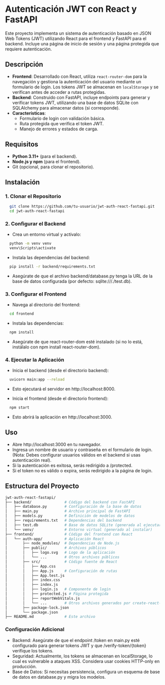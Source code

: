 # Autenticación JWT con React y FastAPI

Este proyecto implementa un sistema de autenticación basado en JSON Web Tokens (JWT) utilizando React para el frontend y FastAPI para el backend. Incluye una página de inicio de sesión y una página protegida que requiere autenticación.

## Descripción

- **Frontend**: Desarrollado con React, utiliza `react-router-dom` para la navegación y gestiona la autenticación del usuario mediante un formulario de login. Los tokens JWT se almacenan en `localStorage` y se verifican antes de acceder a rutas protegidas.
- **Backend**: Construido con FastAPI, incluye endpoints para generar y verificar tokens JWT, utilizando una base de datos SQLite con SQLAlchemy para almacenar datos (si corresponde).
- **Características**:
  - Formulario de login con validación básica.
  - Ruta protegida que verifica el token JWT.
  - Manejo de errores y estados de carga.

## Requisitos

- **Python 3.11+** (para el backend).
- **Node.js y npm** (para el frontend).
- Git (opcional, para clonar el repositorio).

## Instalación

### 1. Clonar el Repositorio
```bash
  git clone https://github.com/tu-usuario/jwt-auth-react-fastapi.git
  cd jwt-auth-react-fastapi
```

### 2. Configurar el Backend
- Crea un entorno virtual y actívalo:
```bash
  python -m venv venv
  venv\Scripts\activate
```
- Instala las dependencias del backend:
```bash
  pip install -r backend/requirements.txt
```
- Asegúrate de que el archivo backend/database.py tenga la URL de la base de datos configurada (por defecto: sqlite:///./test.db).

### 3. Configurar el Frontend
- Navega al directorio del frontend:
```bash
  cd frontend
```
- Instala las dependencias:
```bash
  npm install
```
- Asegúrate de que react-router-dom esté instalado (si no lo está, instálalo con npm install react-router-dom).

### 4. Ejecutar la Aplicación
- Inicia el backend (desde el directorio backend):
```bash
  uvicorn main:app --reload
```
- Esto ejecutará el servidor en http://localhost:8000.

- Inicia el frontend (desde el directorio frontend):
```bash
  npm start
```
- Esto abrirá la aplicación en http://localhost:3000.

## Uso
- Abre http://localhost:3000 en tu navegador.
- Ingresa un nombre de usuario y contraseña en el formulario de login. (Nota: Debes configurar usuarios válidos en el backend si usas autenticación real).
- Si la autenticación es exitosa, serás redirigido a /protected.
- Si el token no es válido o expira, serás redirigido a la página de login.

## Estructura del Proyecto
```bash
jwt-auth-react-fastapi/
├── backend/               # Código del backend con FastAPI
│   ├── database.py        # Configuración de la base de datos
│   ├── main.py            # Archivo principal de FastAPI
│   ├── models.py          # Definición de modelos de datos
│   ├── requirements.txt   # Dependencias del backend
│   ├── test.db            # Base de datos SQLite (generada al ejecutar)
│   └── venv/              # Entorno virtual (generado al instalar)
├── frontend/              # Código del frontend con React
│   └── auth-app/          # Aplicación React
│       ├── node_modules/  # Dependencias de Node.js
│       ├── public/        # Archivos públicos
│       │   ├── logo.svg   # Logo de la aplicación
│       │   └── ...        # Otros archivos públicos
│       ├── src/           # Código fuente de React
│       │   ├── App.css
│       │   ├── App.js     # Configuración de rutas
│       │   ├── App.test.js
│       │   ├── index.css
│       │   ├── index.js
│       │   ├── login.js   # Componente de login
│       │   ├── protected.js # Página protegida
│       │   ├── reportWebVitals.js
│       │   └── ...        # Otros archivos generados por create-react-app
│       ├── package-lock.json
│       └── package.json
├── README.md              # Este archivo
```
### Configuración Adicional
- Backend: Asegúrate de que el endpoint /token en main.py esté configurado para generar tokens JWT y que /verify-token/{token} verifique los tokens.
- Seguridad: Actualmente, los tokens se almacenan en localStorage, lo cual es vulnerable a ataques XSS. Considera usar cookies HTTP-only en producción.
- Base de Datos: Si necesitas persistencia, configura un esquema de base de datos en database.py y migra los modelos.